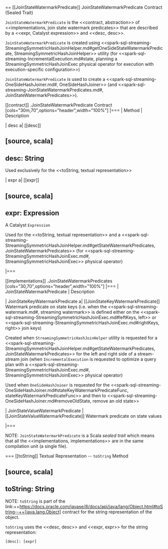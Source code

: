 == [[JoinStateWatermarkPredicate]] JoinStateWatermarkPredicate Contract (Sealed Trait)

`JoinStateWatermarkPredicate` is the <<contract, abstraction>> of <<implementations, join state watermark predicates>> that are described by a <<expr, Catalyst expression>> and <<desc, desc>>.

`JoinStateWatermarkPredicate` is created using <<spark-sql-streaming-StreamingSymmetricHashJoinHelper.md#getOneSideStateWatermarkPredicate, StreamingSymmetricHashJoinHelper>> utility (for <<spark-sql-streaming-IncrementalExecution.md#state, planning a StreamingSymmetricHashJoinExec physical operator for execution with execution-specific configuration>>)

`JoinStateWatermarkPredicate` is used to create a <<spark-sql-streaming-OneSideHashJoiner.md#, OneSideHashJoiner>> (and <<spark-sql-streaming-JoinStateWatermarkPredicates.md#, JoinStateWatermarkPredicates>>).

[[contract]]
.JoinStateWatermarkPredicate Contract
[cols="30m,70",options="header",width="100%"]
|===
| Method
| Description

| desc
a| [[desc]]

[source, scala]
----
desc: String
----

Used exclusively for the <<toString, textual representation>>

| expr
a| [[expr]]

[source, scala]
----
expr: Expression
----

A Catalyst `Expression`

Used for the <<toString, textual representation>> and a <<spark-sql-streaming-StreamingSymmetricHashJoinHelper.md#getStateWatermarkPredicates, JoinStateWatermarkPredicates>> (for <<spark-sql-streaming-StreamingSymmetricHashJoinExec.md#, StreamingSymmetricHashJoinExec>> physical operator)

|===

[[implementations]]
.JoinStateWatermarkPredicates
[cols="30,70",options="header",width="100%"]
|===
| JoinStateWatermarkPredicate
| Description

| JoinStateKeyWatermarkPredicate
a| [[JoinStateKeyWatermarkPredicate]] Watermark predicate on state keys (i.e. when the <<spark-sql-streaming-watermark.md#, streaming watermark>> is defined either on the <<spark-sql-streaming-StreamingSymmetricHashJoinExec.md#leftKeys, left>> or <<spark-sql-streaming-StreamingSymmetricHashJoinExec.md#rightKeys, right>> join keys)

Created when `StreamingSymmetricHashJoinHelper` utility is requested for a <<spark-sql-streaming-StreamingSymmetricHashJoinHelper.md#getStateWatermarkPredicates, JoinStateWatermarkPredicates>> for the left and right side of a stream-stream join (when `IncrementalExecution` is requested to optimize a query plan with a <<spark-sql-streaming-StreamingSymmetricHashJoinExec.md#, StreamingSymmetricHashJoinExec>> physical operator)

Used when `OneSideHashJoiner` is requested for the <<spark-sql-streaming-OneSideHashJoiner.md#stateKeyWatermarkPredicateFunc, stateKeyWatermarkPredicateFunc>> and then to <<spark-sql-streaming-OneSideHashJoiner.md#removeOldState, remove an old state>>

| JoinStateValueWatermarkPredicate
| [[JoinStateValueWatermarkPredicate]] Watermark predicate on state values

|===

NOTE: `JoinStateWatermarkPredicate` is a Scala *sealed trait* which means that all the <<implementations, implementations>> are in the same compilation unit (a single file).

=== [[toString]] Textual Representation -- `toString` Method

[source, scala]
----
toString: String
----

NOTE: `toString` is part of the link:++https://docs.oracle.com/javase/8/docs/api/java/lang/Object.html#toString--++[java.lang.Object] contract for the string representation of the object.

`toString` uses the <<desc, desc>> and <<expr, expr>> for the string representation:

```
[desc]: [expr]
```
